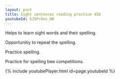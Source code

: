 ```yaml
---
layout: post
title: Sight sentences reading practice 450
youtubeId: GJ5PrGes_H0
---
```

 
 
Helps to learn sight words and their spelling.

Opportunitiy to repeat the spelling. 

Practice spelling. 
 
Practice for spelling bee competitions. 
 
{% include youtubePlayer.html id=page.youtubeId %}
 
 
